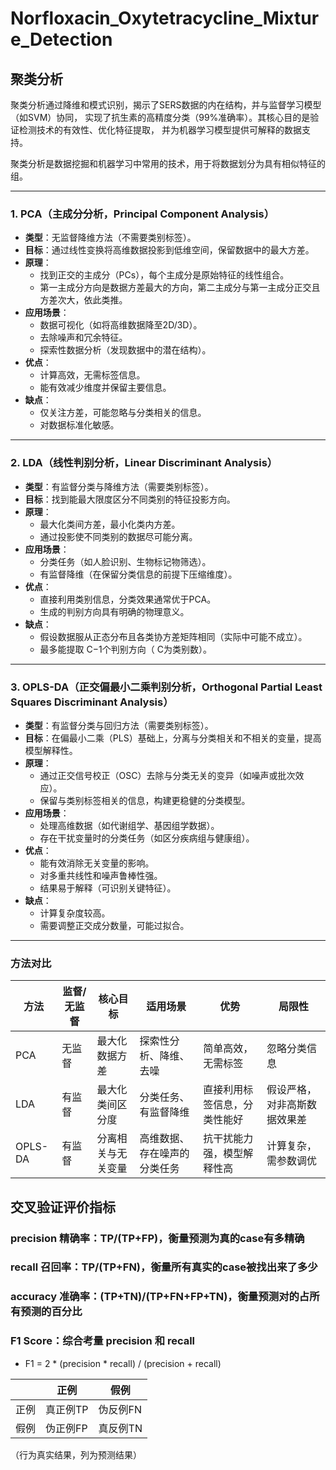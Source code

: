 # Norfloxacin_Oxytetracycline_Mixture_Detection
## 聚类分析
聚类分析通过降维和模式识别，揭示了SERS数据的内在结构，并与监督学习模型（如SVM）协同，
实现了抗生素的高精度分类（99%准确率）。其核心目的是验证检测技术的有效性、优化特征提取，
并为机器学习模型提供可解释的数据支持。

聚类分析是数据挖掘和机器学习中常用的技术，用于将数据划分为具有相似特征的组。
***
### 1. PCA（主成分分析，Principal Component Analysis）
- **类型**：无监督降维方法（不需要类别标签）。
- **目标**：通过线性变换将高维数据投影到低维空间，保留数据中的最大方差。
- **原理**：
  - 找到正交的主成分（PCs），每个主成分是原始特征的线性组合。
  - 第一主成分方向是数据方差最大的方向，第二主成分与第一主成分正交且方差次大，依此类推。
- **应用场景**：
  - 数据可视化（如将高维数据降至2D/3D）。
  - 去除噪声和冗余特征。
  - 探索性数据分析（发现数据中的潜在结构）。
- **优点**：
  - 计算高效，无需标签信息。
  - 能有效减少维度并保留主要信息。
- **缺点**：
  - 仅关注方差，可能忽略与分类相关的信息。
  - 对数据标准化敏感。
***
### 2. LDA（线性判别分析，Linear Discriminant Analysis）
- **类型**：有监督分类与降维方法（需要类别标签）。
- **目标**：找到能最大限度区分不同类别的特征投影方向。
- **原理**：
  - 最大化类间方差，最小化类内方差。
  - 通过投影使不同类别的数据尽可能分离。
- **应用场景**：
  - 分类任务（如人脸识别、生物标记物筛选）。
  - 有监督降维（在保留分类信息的前提下压缩维度）。
- **优点**：
  - 直接利用类别信息，分类效果通常优于PCA。
  - 生成的判别方向具有明确的物理意义。
- **缺点**：
  - 假设数据服从正态分布且各类协方差矩阵相同（实际中可能不成立）。
  - 最多能提取 C−1个判别方向（ C为类别数）。
***
### 3. OPLS-DA（正交偏最小二乘判别分析，Orthogonal Partial Least Squares Discriminant Analysis）
- **类型**：有监督分类与回归方法（需要类别标签）。
- **目标**：在偏最小二乘（PLS）基础上，分离与分类相关和不相关的变量，提高模型解释性。
- **原理**：
  - 通过正交信号校正（OSC）去除与分类无关的变异（如噪声或批次效应）。
  - 保留与类别标签相关的信息，构建更稳健的分类模型。
- **应用场景**：
  - 处理高维数据（如代谢组学、基因组学数据）。
  - 存在干扰变量时的分类任务（如区分疾病组与健康组）。
- **优点**：
  - 能有效消除无关变量的影响。
  - 对多重共线性和噪声鲁棒性强。
  - 结果易于解释（可识别关键特征）。
- **缺点**：
  - 计算复杂度较高。
  - 需要调整正交成分数量，可能过拟合。
***
### 方法对比
|方法|监督/无监督|核心目标|适用场景|优势|局限性|
|---|---|---|---|---|---|
|PCA|无监督|最大化数据方差|探索性分析、降维、去噪|简单高效，无需标签|忽略分类信息|
|LDA|有监督|最大化类间区分度|分类任务、有监督降维|直接利用标签信息，分类性能好|假设严格，对非高斯数据效果差|
|OPLS-DA|有监督|分离相关与无关变量|高维数据、存在噪声的分类任务|抗干扰能力强，模型解释性高|计算复杂，需参数调优|
## 交叉验证评价指标
### precision 精确率：TP/(TP+FP)，衡量预测为真的case有多精确
### recall 召回率：TP/(TP+FN)，衡量所有真实的case被找出来了多少
### accuracy 准确率：(TP+TN)/(TP+FN+FP+TN)，衡量预测对的占所有预测的百分比
### F1 Score：综合考量 precision 和 recall
- F1 = 2 * (precision * recall) / (precision + recall)

|    | 正例    | 假例    |
|----|-------|-------|
| 正例 | 真正例TP | 伪反例FN |
| 假例 | 伪正例FP | 真反例TN |
（行为真实结果，列为预测结果）